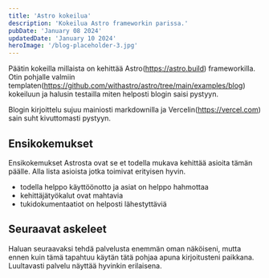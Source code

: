 ```yaml
---
title: 'Astro kokeilua'
description: 'Kokeilua Astro frameworkin parissa.'
pubDate: 'January 08 2024'
updatedDate: 'January 10 2024'
heroImage: '/blog-placeholder-3.jpg'
---
```


Päätin kokeilla millaista on kehittää Astro(https://astro.build) frameworkilla. Otin pohjalle valmiin templaten(https://github.com/withastro/astro/tree/main/examples/blog) kokeiluun ja halusin testailla miten helposti blogin saisi pystyyn.

Blogin kirjoittelu sujuu mainiosti markdownilla ja Vercelin(https://vercel.com) sain suht kivuttomasti pystyyn. 

## Ensikokemukset

Ensikokemukset Astrosta ovat se et todella mukava kehittää asioita tämän päälle. Alla lista asioista jotka toimivat erityisen hyvin.

* todella helppo käyttöönotto ja asiat on helppo hahmottaa
* kehittäjätyökalut ovat mahtavia
* tukidokumentaatiot on helposti lähestyttäviä

## Seuraavat askeleet

Haluan seuraavaksi tehdä palvelusta enemmän oman näköiseni, mutta ennen kuin tämä tapahtuu käytän tätä pohjaa apuna kirjoitusteni paikkana. Luultavasti palvelu näyttää hyvinkin erilaisena.
